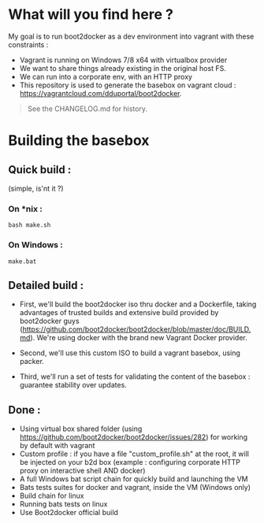 # What will you find here ?

My goal is to run boot2docker as a dev environment into vagrant with these constraints :
- Vagrant is running on Windows 7/8 x64 with virtualbox provider
- We want to share things already existing in the original host FS.
- We can run into a corporate env, with an HTTP proxy
- This repository is used to generate the basebox on vagrant cloud : https://vagrantcloud.com/dduportal/boot2docker.

> See the CHANGELOG.md for history.

# Building the basebox

## Quick build :
(simple, is'nt it ?)

### On *nix :
```
bash make.sh
```

### On Windows :
```
make.bat
```

## Detailed build :

- First, we'll build the boot2docker iso thru docker and a Dockerfile, taking advantages of trusted builds and extensive build provided by boot2docker guys (https://github.com/boot2docker/boot2docker/blob/master/doc/BUILD.md). We're using docker with the brand new Vagrant Docker provider.

- Second, we'll use this custom ISO to build a vagrant basebox, using packer.

- Third, we'll run a set of tests for validating the content of the basebox : guarantee stability over updates.


## Done :
- Using virtual box shared folder (using https://github.com/boot2docker/boot2docker/issues/282) for working by default with vagrant
- Custom profile : if you have a file "custom_profile.sh" at the root, it will be injected on your b2d box (example : configuring corporate HTTP proxy on interactive shell AND docker)
- A full Windows bat script chain for quickly build and launching the VM
- Bats tests suites for docker and vagrant, inside the VM (Windows only)
- Build chain for linux
- Running bats tests on linux
- Use Boot2docker official build

